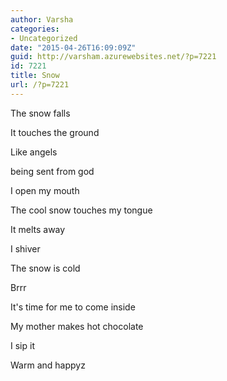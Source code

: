```yaml
---
author: Varsha
categories:
- Uncategorized
date: "2015-04-26T16:09:09Z"
guid: http://varsham.azurewebsites.net/?p=7221
id: 7221
title: Snow
url: /?p=7221
---
```


The snow falls
  
It touches the ground
  
Like angels
  
being sent from god
  
I open my mouth
  
The cool snow touches my tongue
  
It melts away
  
I shiver
  
The snow is cold
  
Brrr
  
It's time for me to come inside
  
My mother makes hot chocolate
  
I sip it
  
Warm and happyz